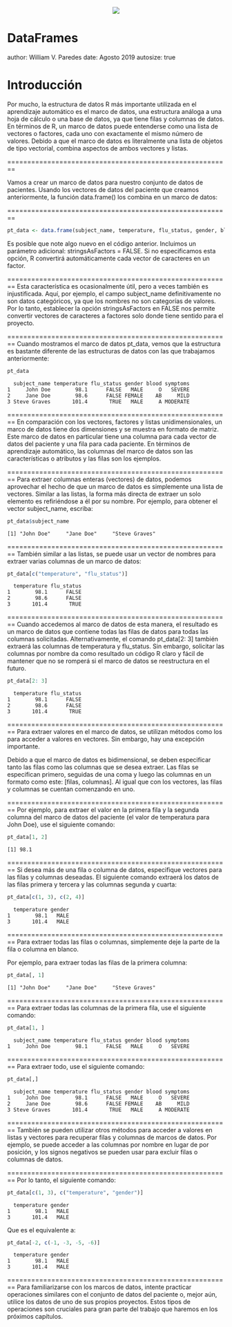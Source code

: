<p align="center">
<img src="logomingob2018.png">
</p>

DataFrames
========================================================
author: William V. Paredes
date: Agosto 2019
autosize: true

Introducción
========================================================

Por mucho, la estructura de datos R más importante utilizada en el aprendizaje automático es el marco de datos, una estructura análoga a una hoja de cálculo o una base de datos, ya que tiene filas y columnas de datos. En términos de R, un marco de datos puede entenderse como una lista de vectores o factores, cada uno con exactamente el mismo número de valores. Debido a que el marco de datos es literalmente una lista de objetos de tipo vectorial, combina aspectos de ambos vectores y listas.

========================================================



Vamos a crear un marco de datos para nuestro conjunto de datos de pacientes. Usando los vectores de datos del paciente que creamos anteriormente, la función data.frame() los combina en un marco de datos:

========================================================


```r
pt_data <- data.frame(subject_name, temperature, flu_status, gender, blood, symptoms, stringsAsFactors = FALSE)
```

Es posible que note algo nuevo en el código anterior. Incluimos un parámetro adicional: stringsAsFactors = FALSE. Si no especificamos esta opción, R convertirá automáticamente cada vector de caracteres en un factor.

========================================================
Esta característica es ocasionalmente útil, pero a veces también es injustificada. Aquí, por ejemplo, el campo subject_name definitivamente no son datos categóricos, ya que los nombres no son categorías de valores. Por lo tanto, establecer la opción stringsAsFactors en FALSE nos permite convertir vectores de caracteres a factores solo donde tiene sentido para el proyecto.


========================================================
Cuando mostramos el marco de datos pt_data, vemos que la estructura es bastante diferente de las estructuras de datos con las que trabajamos anteriormente:


```r
pt_data
```

```
  subject_name temperature flu_status gender blood symptoms
1     John Doe        98.1      FALSE   MALE     O   SEVERE
2     Jane Doe        98.6      FALSE FEMALE    AB     MILD
3 Steve Graves       101.4       TRUE   MALE     A MODERATE
```

========================================================
En comparación con los vectores, factores y listas unidimensionales, un marco de datos tiene dos dimensiones y se muestra en formato de matriz. Este marco de datos en particular tiene una columna para cada vector de datos del paciente y una fila para cada paciente. En términos de aprendizaje automático, las columnas del marco de datos son las características o atributos y las filas son los ejemplos.

========================================================
Para extraer columnas enteras (vectores) de datos, podemos aprovechar el hecho de que un marco de datos es simplemente una lista de vectores. Similar a las listas, la forma más directa de extraer un solo elemento es refiriéndose a él por su nombre. Por ejemplo, para obtener el vector subject_name, escriba:


```r
pt_data$subject_name
```

```
[1] "John Doe"     "Jane Doe"     "Steve Graves"
```

========================================================
También similar a las listas, se puede usar un vector de nombres para extraer varias columnas de un marco de datos:


```r
pt_data[c("temperature", "flu_status")]
```

```
  temperature flu_status
1        98.1      FALSE
2        98.6      FALSE
3       101.4       TRUE
```

========================================================
Cuando accedemos al marco de datos de esta manera, el resultado es un marco de datos que contiene todas las filas de datos para todas las columnas solicitadas. Alternativamente, el comando pt_data[2: 3] también extraerá las columnas de temperatura y flu_status. Sin embargo, solicitar las columnas por nombre da como resultado un código R claro y fácil de mantener que no se romperá si el marco de datos se reestructura en el futuro.


```r
pt_data[2: 3]
```

```
  temperature flu_status
1        98.1      FALSE
2        98.6      FALSE
3       101.4       TRUE
```


========================================================
Para extraer valores en el marco de datos, se utilizan métodos como los para acceder a valores en vectores. Sin embargo, hay una excepción importante.

Debido a que el marco de datos es bidimensional, se deben especificar tanto las filas como las columnas que se desea extraer. Las filas se especifican primero, seguidas de una coma y luego las columnas en un formato como este: [filas, columnas]. Al igual que con los vectores, las filas y columnas se cuentan comenzando en uno.

========================================================
Por ejemplo, para extraer el valor en la primera fila y la segunda columna del marco de datos del paciente (el valor de temperatura para John Doe), use el siguiente comando:


```r
pt_data[1, 2]
```

```
[1] 98.1
```

========================================================
Si desea más de una fila o columna de datos, especifique vectores para las filas y columnas deseadas. El siguiente comando extraerá los datos de las filas primera y tercera y las columnas segunda y cuarta:


```r
pt_data[c(1, 3), c(2, 4)]
```

```
  temperature gender
1        98.1   MALE
3       101.4   MALE
```

========================================================
Para extraer todas las filas o columnas, simplemente deje la parte de la fila o columna en blanco.

Por ejemplo, para extraer todas las filas de la primera columna:


```r
pt_data[, 1]
```

```
[1] "John Doe"     "Jane Doe"     "Steve Graves"
```

========================================================
Para extraer todas las columnas de la primera fila, use el siguiente comando:


```r
pt_data[1, ]
```

```
  subject_name temperature flu_status gender blood symptoms
1     John Doe        98.1      FALSE   MALE     O   SEVERE
```

========================================================
Para extraer todo, use el siguiente comando:


```r
pt_data[,]
```

```
  subject_name temperature flu_status gender blood symptoms
1     John Doe        98.1      FALSE   MALE     O   SEVERE
2     Jane Doe        98.6      FALSE FEMALE    AB     MILD
3 Steve Graves       101.4       TRUE   MALE     A MODERATE
```

========================================================
También se pueden utilizar otros métodos para acceder a valores en listas y vectores para recuperar filas y columnas de marcos de datos. Por ejemplo, se puede acceder a las columnas por nombre en lugar de por posición, y los signos negativos se pueden usar para excluir filas o columnas de datos.

========================================================
Por lo tanto, el siguiente comando:

```r
pt_data[c(1, 3), c("temperature", "gender")]
```

```
  temperature gender
1        98.1   MALE
3       101.4   MALE
```

Que es el equivalente a:

```r
pt_data[-2, c(-1, -3, -5, -6)]
```

```
  temperature gender
1        98.1   MALE
3       101.4   MALE
```

========================================================
Para familiarizarse con los marcos de datos, intente practicar operaciones similares con el conjunto de datos del paciente o, mejor aún, utilice los datos de uno de sus propios proyectos. Estos tipos de operaciones son cruciales para gran parte del trabajo que haremos en los próximos capítulos.














